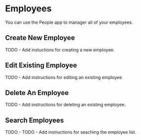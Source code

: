# Employees

You can use the People app to manager all of your employees.

## Create New Employee
TODO - Add instuctions for creating a new employee.

## Edit Existing Employee
TODO - Add instructions for editing an existing employee.

## Delete An Employee
TODO - Add instructions for deleting an existing employee.

## Search Employees
TODO - TODO - Add instructions for seaching the employee list.
